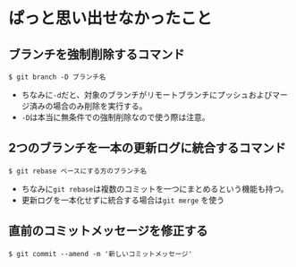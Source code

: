 # ぱっと思い出せなかったこと
## ブランチを強制削除するコマンド
```shell
$ git branch -D ブランチ名
```
- ちなみに`-d`だと、対象のブランチがリモートブランチにプッシュおよびマージ済みの場合のみ削除を実行する。
- `-D`は本当に無条件での強制削除なので使う際は注意。

## 2つのブランチを一本の更新ログに統合するコマンド
```shell
$ git rebase ベースにする方のブランチ名
```
- ちなみに`git rebase`は複数のコミットを一つにまとめるという機能も持つ。
- 更新ログを一本化せずに統合する場合は`git merge` を使う

## 直前のコミットメッセージを修正する
```shell
$ git commit --amend -m '新しいコミットメッセージ'
```